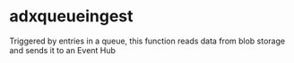 # adxqueueingest
Triggered by entries in a queue, this function reads data from blob storage and sends it to an Event Hub
